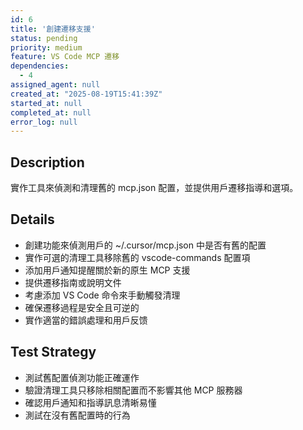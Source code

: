 ```yaml
---
id: 6
title: '創建遷移支援'
status: pending
priority: medium
feature: VS Code MCP 遷移
dependencies:
  - 4
assigned_agent: null
created_at: "2025-08-19T15:41:39Z"
started_at: null
completed_at: null
error_log: null
---
```


## Description

實作工具來偵測和清理舊的 mcp.json 配置，並提供用戶遷移指導和選項。

## Details

- 創建功能來偵測用戶的 ~/.cursor/mcp.json 中是否有舊的配置
- 實作可選的清理工具移除舊的 vscode-commands 配置項
- 添加用戶通知提醒關於新的原生 MCP 支援
- 提供遷移指南或說明文件
- 考慮添加 VS Code 命令來手動觸發清理
- 確保遷移過程是安全且可逆的
- 實作適當的錯誤處理和用戶反馈

## Test Strategy

- 測試舊配置偵測功能正確運作
- 驗證清理工具只移除相關配置而不影響其他 MCP 服務器
- 確認用戶通知和指導訊息清晰易懂
- 測試在沒有舊配置時的行為

